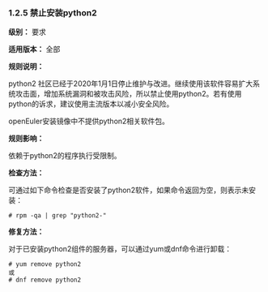 ### 1.2.5 禁止安装python2

**级别：** 要求

**适用版本：** 全部

**规则说明：** 

python2 社区已经于2020年1月1日停止维护与改进。继续使用该软件容易扩大系统攻击面，增加系统漏洞和被攻击风险，所以禁止使用python2。若有使用python的诉求，建议使用主流版本以减小安全风险。

openEuler安装镜像中不提供python2相关软件包。

**规则影响：**

依赖于python2的程序执行受限制。

**检查方法：**

可通过如下命令检查是否安装了python2软件，如果命令返回为空，则表示未安装：

```
# rpm -qa | grep "python2-"
```

**修复方法：** 

对于已安装python2组件的服务器，可以通过yum或dnf命令进行卸载：

```
# yum remove python2
或
# dnf remove python2
```
